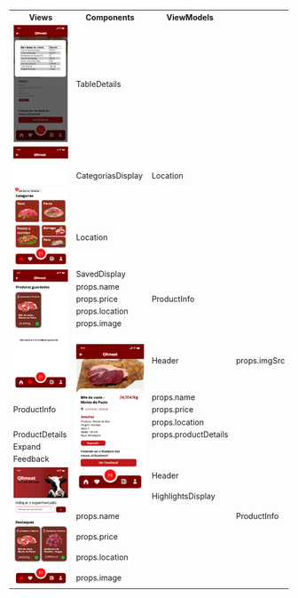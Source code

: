 <table>
  <tr>
    <th>Views</th>
    <th>Components</th>
    <th>ViewModels</th>
  </tr>
  <tr>
    <td rowspan="1"><img src="../images/detalhes_carne.png"></td>
    <td>TableDetails</td>
    <td></td>
  </tr>
  <tr>
    <td rowspan="2"><img src="../images/categorias.png"></td>
    <td>CategoriasDisplay</td>
    <td>Location</td>
  </tr>
  <tr>
    <td>Location</td>
  </tr>
  <tr>
    <td rowspan="6"><img src="../images/favoritos.png"></td>
    <td>SavedDisplay</td>
    <td rowspan="5">ProductInfo</td>
  </tr>
  <tr>
    <td>props.name</td>
  </tr>
  <tr>
    <td>props.price</td>
  </tr>
  <tr>
    <td>props.location</td>
  </tr>
  <tr>
    <td>props.image</td>
  </tr>
  <tr>
    <td rowspan="9"><img src="../images/info_produto.png"></td>
    <td>Header</td>
    <td>props.imgSrc</td>
  </tr>
  <tr>
    <td rowspan="3">ProductInfo</td>
    <td>props.name</td>
  </tr>
  <tr>
    <td>props.price</td>
  </tr>
  <tr>
    <td>props.location</td>
  </tr>
  <tr>
    <td>ProductDetails</td>
    <td>props.productDetails</td>
  </tr>
  <tr>
    <td>Expand</td>
  </tr>
  <tr>
    <td>Feedback</td>
  </tr>
  <tr>
    <td rowspan="6"><img src="../images/produtos.png"></td>
    <td>Header</td>
    <td rowspan="5">ProductInfo</td>
  </tr>
  <tr>
    <td>HighlightsDisplay</td>
  </tr>
  <tr>
    <td>props.name</td>
  </tr>
  <tr>
    <td>props.price</td>
  </tr>
  <tr>
    <td>props.location</td>
  </tr>
  <tr>
    <td>props.image</td>
  </tr>
</table>
